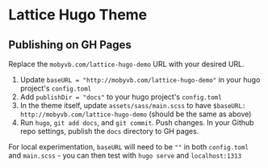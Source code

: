 # Lattice Hugo Theme

## Publishing on GH Pages

Replace the `mobyvb.com/lattice-hugo-demo` URL with your desired URL.

1. Update `baseURL = "http://mobyvb.com/lattice-hugo-demo"` in your hugo project's `config.toml`
2. Add `publishDir = "docs"` to your hugo project's `config.toml`
3. In the theme itself, update `assets/sass/main.scss` to have `$baseURL: http://mobyvb.com/lattice-hugo-demo` (should be the same as above)
4. Run `hugo`, `git add docs`, and `git commit`. Push changes. In your Github repo settings, publish the `docs` directory to GH pages.

For local experimentation, `baseURL` will need to be `""` in both `config.toml` and `main.scss` - you can then test with `hugo serve` and `localhost:1313`

